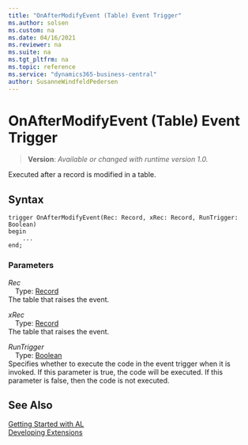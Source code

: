 ```yaml
---
title: "OnAfterModifyEvent (Table) Event Trigger"
ms.author: solsen
ms.custom: na
ms.date: 04/16/2021
ms.reviewer: na
ms.suite: na
ms.tgt_pltfrm: na
ms.topic: reference
ms.service: "dynamics365-business-central"
author: SusanneWindfeldPedersen
---
```

[//]: # (START>DO_NOT_EDIT)
[//]: # (IMPORTANT:Do not edit any of the content between here and the END>DO_NOT_EDIT.)
[//]: # (Any modifications should be made in the .xml files in the ModernDev repo.)

# OnAfterModifyEvent (Table) Event Trigger
> **Version**: _Available or changed with runtime version 1.0._

Executed after a record is modified in a table.


## Syntax
```
trigger OnAfterModifyEvent(Rec: Record, xRec: Record, RunTrigger: Boolean)
begin
    ...
end;
```

### Parameters

*Rec*  
&emsp;Type: [Record](../../methods-auto/record/record-data-type.md)  
The table that raises the event.  

*xRec*  
&emsp;Type: [Record](../../methods-auto/record/record-data-type.md)  
The table that raises the event.  

*RunTrigger*  
&emsp;Type: [Boolean](../../methods-auto/boolean/boolean-data-type.md)  
Specifies whether to execute the code in the event trigger when it is invoked. If this parameter is true, the code will be executed. If this parameter is false, then the code is not executed.  



[//]: # (IMPORTANT: END>DO_NOT_EDIT)
## See Also  
[Getting Started with AL](../devenv-get-started.md)  
[Developing Extensions](../devenv-dev-overview.md)  
